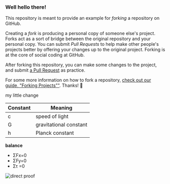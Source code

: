 ### Well hello there!

This repository is meant to provide an example for *forking* a repository on GitHub.

Creating a *fork* is producing a personal copy of someone else's project. Forks act as a sort of bridge between the original repository and your personal copy. You can submit *Pull Requests* to help make other people's projects better by offering your changes up to the original project. Forking is at the core of social coding at GitHub.

After forking this repository, you can make some changes to the project, and submit [a Pull Request](https://github.com/octocat/Spoon-Knife/pulls) as practice.

For some more information on how to fork a repository, [check out our guide, "Forking Projects""](http://guides.github.com/overviews/forking/). Thanks! :sparkling_heart:

my little change

|Constant|Meaning|
|-----|-----|
|c|speed of light|
|G|gravitational constant|
|h|Planck constant|

**balance**
* ΣFx=0
* ΣFy=0
* Στ =0

![direct proof](https://github.com/Fullerena/Spoon-Knife-Fullerfork/raw/main/Tak%20berjudul52_20220813135947.png)
